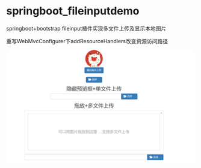 # springboot_fileinputdemo
springboot+bootstrap fileinput插件实现多文件上传及显示本地图片

重写WebMvcConfigurer下addResourceHandlers改变资源访问路径

![image](https://github.com/feihb123/images/blob/master/fileinput.png)
